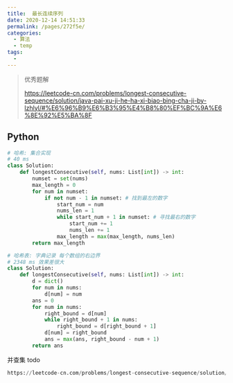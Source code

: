 ```yaml
---
title:  最长连续序列
date: 2020-12-14 14:51:33
permalink: /pages/272f5e/
categories:
  - 算法
  - temp
tags:
  - 
---
```

> 优秀题解
>
> https://leetcode-cn.com/problems/longest-consecutive-sequence/solution/java-pai-xu-ji-he-ha-xi-biao-bing-cha-ji-by-lzhlyl/#%E6%96%B9%E6%B3%95%E4%B8%80%EF%BC%9A%E6%8E%92%E5%BA%8F

## Python

```python
# 哈希: 集合实现
# 40 ms
class Solution:
    def longestConsecutive(self, nums: List[int]) -> int:
        numset = set(nums)
        max_length = 0
        for num in numset:
            if not num - 1 in numset: # 找到最左的数字
                start_num = num
                nums_len = 1
                while start_num + 1 in numset: # 寻找最右的数字
                    start_num += 1
                    nums_len += 1
                max_length = max(max_length, nums_len)
        return max_length

# 哈希表: 字典记录 每个数组的右边界
# 2348 ms 效果差很大
class Solution:
    def longestConsecutive(self, nums: List[int]) -> int:
        d = dict()
        for num in nums:
            d[num] = num
        ans = 0
        for num in nums:
            right_bound = d[num] 
            while right_bound + 1 in nums:
                right_bound = d[right_bound + 1]
            d[num] = right_bound
            ans = max(ans, right_bound - num + 1)
        return ans 
```



并查集 todo 

```python
https://leetcode-cn.com/problems/longest-consecutive-sequence/solution/java-pai-xu-ji-he-ha-xi-biao-bing-cha-ji-by-lzhlyl/#%E6%96%B9%E6%B3%95%E4%B8%89%EF%BC%9A%E5%93%88%E5%B8%8C%E8%A1%A8
```

